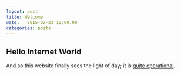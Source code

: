```yaml
---
layout: post
title: Welcome
date:   2015-02-23 12:00:00
categories: posts
---
```


## Hello Internet World

And so this website finally sees the light of day; it is [quite operational](https://www.youtube.com/watch?v=zGwDwx10wB4).
